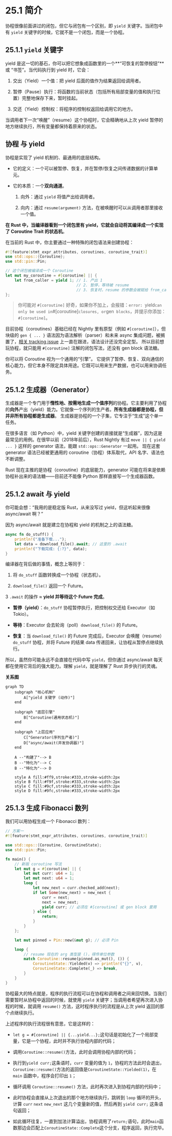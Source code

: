 # 25.1 简介

协程很像前面讲过的闭包，但它与闭包有一个区别，即 `yield` 关键字。当闭包中有 `yield` 关键字的时候，它就不是一个闭包，而是一个协程。

## 25.1.1 `yield` 关键字

yield 是这一切的基石，你可以把它想象成函数里的一个**“可恢复的暂停按钮”** 或 “书签”。当代码执行到 yield 时，它会：

1. 交出（Yield）一个值：把 yield 后面的值作为结果返回给调用者。

2. 暂停（Pause）执行：将函数的当前状态（包括所有局部变量的值和执行位置）完整地保存下来，暂时挂起。

3. 交还（Yield）控制权：将程序的控制权返回给调用它的地方。

当调用者下一次“唤醒”（resume）这个协程时，它会精确地从上次 yield 暂停的地方继续执行，所有变量都保持着原来的状态。

## 协程 与 yield

协程是实现了 yield 机制的、最通用的底层结构。

- 它的定义：一个可以被暂停、恢复，并在暂停/恢复之间传递数据的计算单元。

- 它的本质：一个**双向通道**。

    1. 向外：通过 `yield` 将值产出给调用者。

    2. 向内：通过 `resume(argument)` 方法，在被唤醒时可以从调用者那里接收一个值。

**在 Rust 中，当编译器看到一个闭包里有 yield，它就会自动将其编译成一个实现了 Coroutine Trait 的状态机**。

在当前的 Rust 中，你主要通过一种特殊的闭包语法来创建协程：

```rust
#![feature(stmt_expr_attributes, coroutines, coroutine_trait)]
use std::ops::{Coroutine};
use std::pin::Pin;

// 这个闭包被编译成一个 Coroutine
let mut my_coroutine = #[coroutine] || {
    let from_caller = yield 1; // 1. 产出 1
                               // 2. 暂停，等待被 resume
                               // 3. 恢复时，resume 的参数会被赋给 from_caller
};
```

> 你可能对 `#[coroutine]` 好奇，如果你不加上，会报错：`error: `yield` can only be used in `#[coroutine]` closures, or `gen` blocks`，并提示你添加：`#[coroutine]`。

目前协程（coroutines）基础已经在 Nightly 里有原型（例如 `#[coroutine]`），但块级的 `gen { ... }` 语法因为语法解析（parser）和未来 async 集成问题，被搁置了，[相关 tracking issue](https://github.com/rust-lang/rust/issues/43122) 上一直在跟进，语法设计还没完全定型。
所以目前想玩协程，就只能用 `#[coroutine]` 注解的闭包写法，还没有 gen block 语法糖。

你可以将 Coroutine 视为一个通用的“引擎”。 它提供了暂停、恢复、双向通信的核心能力，但它本身不限定具体用途。它既可以用来生产数据，也可以用来协调任务。

## 25.1.2 生成器（Generator）

生成器是一个专门用于**惰性地、按需地生成一个值序列**的协程。它主要利用了协程的**向外**产出（yield）能力。它就像一个序列的生产者。**所有生成器都是协程，但并非所有协程都是生成器**。 生成器是协程的一个子集，它专注于“生成”这个单一任务。

在很多语言（如 Python）中，yield 关键字创建的直接就是“生成器”，因为这是最常见的用例。在很早以前（2018年前后），Rust Nightly 有过 `move || { yield ... }` 这样的 generator 语法，能跟 `std::ops::Generator` 一起用。
现在这套 generator 语法已经被更通用的 coroutine（协程）体系取代，API 名字、语法也不断调整。

Rust 现在主推的是协程（coroutine）的底层能力，generator 可能在将来是依赖协程补出来的语法糖——目前还不能像 Python 那样直接写一个生成器函数。

## 25.1.2 await 与 yield

你可能会想：“我用的是稳定版 Rust，从来没写过 yield，但这听起来很像 async/await 啊？”

因为 async/await 就是建立在协程和 yield 的机制之上的语法糖。

```rust
async fn do_stuff() {
    println!("准备下载...");
    let data = download_file().await; // 这里的 .await
    println!("下载完成: {:?}", data);
}
```

编译器在背后做的事情，概念上等同于：

1. 将 `do_stuff` 函数转换成一个协程（状态机）。

2. `download_file()` 返回一个 Future。

3 `.await` 的操作 ≈ **yield 并等待这个 Future 完成**。

  - **暂停（yield）**：`do_stuff` 协程暂停执行，把控制权交还给 Executor（如 Tokio）。

  - **等待**：Executor 会去轮询（poll）`download_file()` 的 Future。

  - **恢复**：当 `download_file()` 的 Future 完成后，Executor 会唤醒（resume）`do_stuff` 协程，并将 Future 的结果 data 传递回来，让协程从暂停点继续执行。

所以，虽然你可能永远不会直接在代码中写 `yield`，但你通过 async/await 每天都在使用它背后的强大能力。理解 `yield`，就是理解了 Rust 异步执行的灵魂。

**关系图**

```mermaid
graph TD
    subgraph "核心机制"
        A["yield 关键字 (动作)"]
    end

    subgraph "底层引擎"
        B["Coroutine(通用状态机)"]
    end

    subgraph "上层应用"
        C["Generator(序列生产者)"]
        D["async/await(并发协调器)"]
    end

    A --"构建了"--> B
    B --"特化为"--> C
    B --"特化为"--> D

    style A fill:#ff9,stroke:#333,stroke-width:2px
    style B fill:#f9f,stroke:#333,stroke-width:2px
    style C fill:#9cf,stroke:#333,stroke-width:2px
    style D fill:#9fc,stroke:#333,stroke-width:2px
```

## 25.1.3 生成 Fibonacci 数列

我们可以用协程生成一个 Fibonacci 数列：

```rust
// 方案一
#![feature(stmt_expr_attributes, coroutines, coroutine_trait)]

use std::ops::{Coroutine, CoroutineState};
use std::pin::Pin;

fn main() {
    // 新版 coroutine 写法
    let mut g = #[coroutine] || {
        let mut curr: u64 = 1;
        let mut next: u64 = 1;
        loop {
            let new_next = curr.checked_add(next);
            if let Some(new_next) = new_next {
                curr = next;
                next = new_next;
                yield curr; // 必须在 #[coroutine] 或 gen block 里用
            } else {
                return;
            }
        }
    };

    let mut pinned = Pin::new(&mut g); // 必须 Pin

    loop {
        // resume 现在的 arg 类型是 ()，得传单位参数
        match Coroutine::resume(pinned.as_mut(), ()) {
            CoroutineState::Yielded(v) => println!("{}", v),
            CoroutineState::Complete(_) => break,
        }
    }
}
```

协程最大的特点就是，程序的执行流程可以在协程和调用者之间来回切换。当我们需要暂时从协程中返回的时候，就使用 `yield` 关键字；当调用者希望再次进入协程的时候，就调用 `resume()` 方法，这时程序执行的流程是从上次 yield 返回的那个点继续执行。

上述程序的执行流程很有意思，它是这样的：

* `let g = #[coroutine] || {...yield...};`这句话是初始化了一个局部变量，它是一个协程，此时并不执行协程内部的代码；

* 调用`Coroutine::resume()`方法，此时会调用协程内部的代码；

* 执行到`yield curr;`这条语时，`curr` 变量的值为 `1`，协程的方法此时会退出，`Coroutine::resume()`方法的返回值是`CoroutineState::Yielded(1)`，在 `main` 函数中，程序会打印出 `1`；

* 循环调用 `Coroutine::resume()` 方法，此时再次进入到协程内部的代码中；

* 此时协程会直接从上次退出的那个地方继续执行，跳转到 `loop` 循环的开头，计算 `curr` `next` `new_next` 这几个变量新的值，然后再到 `yield curr;` 这条语句返回；

* 如此循环往复，一直到加法计算溢出，协程调用了`return;`语句，此时`main`函数那边会匹配上`CoroutineState::Complete`这个分支，程序返回，执行完毕。
